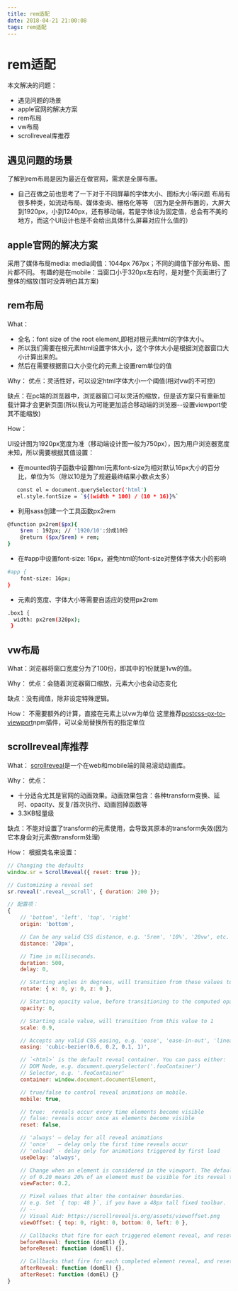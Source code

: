 ```yaml
---
title: rem适配
date: 2018-04-21 21:00:08
tags: rem适配
---
```


# rem适配

本文解决的问题：
- 遇见问题的场景
- apple官网的解决方案
- rem布局
- vw布局
- scrollreveal库推荐

<!-- more -->

## 遇见问题的场景
了解到rem布局是因为最近在做官网，需求是全屏布置。
- 自己在做之前也思考了一下对于不同屏幕的字体大小、图标大小等问题
布局有很多种类，如流动布局、媒体查询、栅格化等等
（因为是全屏布置的，大屏大到1920px，小到1240px，还有移动端，若是字体设为固定值，总会有不美的地方，而这个UI设计也是不会给出具体什么屏幕对应什么值的）

## apple官网的解决方案
采用了媒体布局media:
media阈值：1044px 767px；不同的阈值下部分布局、图片都不同。
有趣的是在mobile：当窗口小于320px左右时，是对整个页面进行了整体的缩放(暂时没弄明白其方案)

## rem布局
What：
- 全名：font size of the root element,即相对根元素html的字体大小。
- 所以我们需要在根元素html设置字体大小，这个字体大小是根据浏览器窗口大小计算出来的。
- 然后在需要根据窗口大小变化的元素上设置rem单位的值

Why：
优点：灵活性好，可以设定html字体大小一个阈值(相对vw的不可控)

缺点：在pc端的浏览器中，浏览器窗口可以灵活的缩放，但是该方案只有重新加载计算才会更新页面(所以我认为可能更加适合移动端的浏览器--设置viewport使其不能缩放)

How：

UI设计图为1920px宽度为准（移动端设计图一般为750px），因为用户浏览器宽度未知，所以需要根据其值设置：
- 在mounted钩子函数中设置html元素font-size为相对默认16px大小的百分比，单位为%（除以10是为了规避最终结果小数点太多）
``` bash
   const el = document.querySelector('html')
   el.style.fontSize = `${(width * 100) / (10 * 16)}%`
```
- 利用sass创建一个工具函数px2rem
``` bash
@function px2rem($px){
    $rem : 192px; // '1920/10':分成10份
    @return ($px/$rem) + rem;
}
```
- 在#app中设置font-size: 16px，避免html的font-size对整体字体大小的影响
``` bash
#app {
    font-size: 16px;
}
```
- 元素的宽度、字体大小等需要自适应的使用px2rem
``` bash
.box1 {
  width: px2rem(320px);
 }
```

## vw布局
What：浏览器将窗口宽度分为了100份，即其中的1份就是1vw的值。

Why：
优点：会随着浏览器窗口缩放，元素大小也会动态变化

缺点：没有阈值，除非设定特殊逻辑。

How：
不需要额外的计算，直接在元素上以vw为单位
这里推荐[postcss-px-to-viewport](https://github.com/evrone/postcss-px-to-viewport)npm插件，可以全局替换所有的指定单位

## scrollreveal库推荐
What：
[scrollreveal](https://github.com/jlmakes/scrollreveal)是一个在web和mobile端的简易滚动动画库。

Why：
优点：
- 十分适合尤其是官网的动画效果。动画效果包含：各种transform变换、延时、opacity、反复/首次执行、动画回掉函数等
- 3.3KB轻量级

缺点：不能对设置了transform的元素使用，会导致其原本的transform失效(因为它本身会对元素做transform处理)

How：
根据类名来设置：
``` javascript
// Changing the defaults
window.sr = ScrollReveal({ reset: true });

// Customizing a reveal set
sr.reveal('.reveal__scroll', { duration: 200 });

// 配置项：
{
    // 'bottom', 'left', 'top', 'right'
    origin: 'bottom',

    // Can be any valid CSS distance, e.g. '5rem', '10%', '20vw', etc.
    distance: '20px',

    // Time in milliseconds.
    duration: 500,
    delay: 0,

    // Starting angles in degrees, will transition from these values to 0 in all axes.
    rotate: { x: 0, y: 0, z: 0 },

    // Starting opacity value, before transitioning to the computed opacity.
    opacity: 0,

    // Starting scale value, will transition from this value to 1
    scale: 0.9,

    // Accepts any valid CSS easing, e.g. 'ease', 'ease-in-out', 'linear', etc.
    easing: 'cubic-bezier(0.6, 0.2, 0.1, 1)',

    // `<html>` is the default reveal container. You can pass either:
    // DOM Node, e.g. document.querySelector('.fooContainer')
    // Selector, e.g. '.fooContainer'
    container: window.document.documentElement,

    // true/false to control reveal animations on mobile.
    mobile: true,

    // true:  reveals occur every time elements become visible
    // false: reveals occur once as elements become visible
    reset: false,

    // 'always' — delay for all reveal animations
    // 'once'   — delay only the first time reveals occur
    // 'onload' - delay only for animations triggered by first load
    useDelay: 'always',

    // Change when an element is considered in the viewport. The default value
    // of 0.20 means 20% of an element must be visible for its reveal to occur.
    viewFactor: 0.2,

    // Pixel values that alter the container boundaries.
    // e.g. Set `{ top: 48 }`, if you have a 48px tall fixed toolbar.
    // --
    // Visual Aid: https://scrollrevealjs.org/assets/viewoffset.png
    viewOffset: { top: 0, right: 0, bottom: 0, left: 0 },

    // Callbacks that fire for each triggered element reveal, and reset.
    beforeReveal: function (domEl) {},
    beforeReset: function (domEl) {},

    // Callbacks that fire for each completed element reveal, and reset.
    afterReveal: function (domEl) {},
    afterReset: function (domEl) {}
}
```